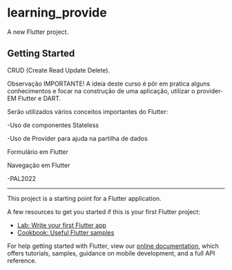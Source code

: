 # learning_provide

A new Flutter project.

## Getting Started

CRUD (Create Read Update Delete).

Observação IMPORTANTE! A ideia deste curso é pôr em pratica alguns conhecimentos e focar na construção de uma aplicação, 
utilizar o provider- EM Flutter e DART.

Serão utilizados vários conceitos importantes do Flutter:

-Uso de componentes Stateless

-Uso de Provider para ajuda na partilha de dados

Formulário em Flutter

Navegação em Flutter

-PAL2022

----

This project is a starting point for a Flutter application.

A few resources to get you started if this is your first Flutter project:

- [Lab: Write your first Flutter app](https://flutter.dev/docs/get-started/codelab)
- [Cookbook: Useful Flutter samples](https://flutter.dev/docs/cookbook)

For help getting started with Flutter, view our
[online documentation](https://flutter.dev/docs), which offers tutorials,
samples, guidance on mobile development, and a full API reference.
